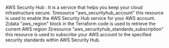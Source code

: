 AWS Security Hub : It is a service that helps you keep your cloud infrastructure secure.
1)resource "aws_securityhub_account" this resource is used to enable the AWS Security Hub service for your AWS account.
2)data "aws_region" block in the Terraform code is used to retrieve the current AWS region
3)resource "aws_securityhub_standards_subscription" this resource is used to subscribe your AWS account to the 
specified security standards within AWS Security Hub.
